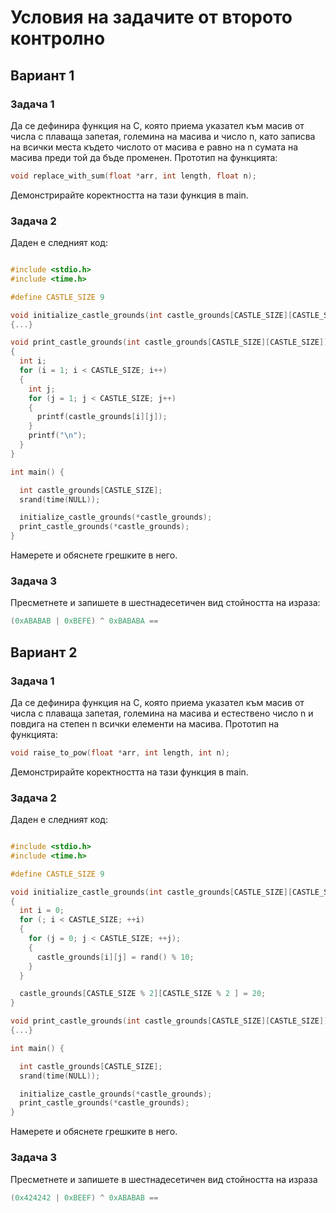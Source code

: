 # Условия на задачите от второто контролно
## Вариант 1
### Задача 1
Да се дефинира функция на C, която приема указател към масив от числа с плаваща запетая, големина на масива и число n, като записва на всички места където числото от масива е равно на n сумата на масива преди той да бъде променен. Прототип на функцията:

```c++
void replace_with_sum(float *arr, int length, float n);
```

Демонстрирайте коректността на тази функция в main.

### Задача 2
Даден е следният код:

```c++

#include <stdio.h>
#include <time.h>

#define CASTLE_SIZE 9

void initialize_castle_grounds(int castle_grounds[CASTLE_SIZE][CASTLE_SIZE])
{...}

void print_castle_grounds(int castle_grounds[CASTLE_SIZE][CASTLE_SIZE])
{
  int i;
  for (i = 1; i < CASTLE_SIZE; i++)
  {
    int j;
    for (j = 1; j < CASTLE_SIZE; j++)
    {
      printf(castle_grounds[i][j]);
    }
    printf("\n");
  }
}

int main() {

  int castle_grounds[CASTLE_SIZE];
  srand(time(NULL));

  initialize_castle_grounds(*castle_grounds);
  print_castle_grounds(*castle_grounds);
}
```

Намерете и обяснете грешките в него.

### Задача 3
Пресметнете и запишете в шестнадесетичен вид стойността на израза:

```c++
(0xABABAB | 0xBEFE) ^ 0xBABABA ==
```

## Вариант 2
### Задача 1
Да се дефинира функция на C, която приема указател към масив от числа с плаваща запетая, големина на масива и естествено число n и повдига на степен n всички елементи на масива. Прототип на функцията:

```c++
void raise_to_pow(float *arr, int length, int n);
```

Демонстрирайте коректността на тази функция в main.

### Задача 2
Даден е следният код:

```c++

#include <stdio.h>
#include <time.h>

#define CASTLE_SIZE 9

void initialize_castle_grounds(int castle_grounds[CASTLE_SIZE][CASTLE_SIZE])
{
  int i = 0;
  for (; i < CASTLE_SIZE; ++i)
  {
    for (j = 0; j < CASTLE_SIZE; ++j);
    {
      castle_grounds[i][j] = rand() % 10;
    }
  }

  castle_grounds[CASTLE_SIZE % 2][CASTLE_SIZE % 2 ] = 20;
}

void print_castle_grounds(int castle_grounds[CASTLE_SIZE][CASTLE_SIZE])
{...}

int main() {

  int castle_grounds[CASTLE_SIZE];
  srand(time(NULL));

  initialize_castle_grounds(*castle_grounds);
  print_castle_grounds(*castle_grounds);
}
```

Намерете и обяснете грешките в него.

### Задача 3
Пресметнете и запишете в шестнадесетичен вид стойността на израза

```c++
(0x424242 | 0xBEEF) ^ 0xABABAB ==
```
